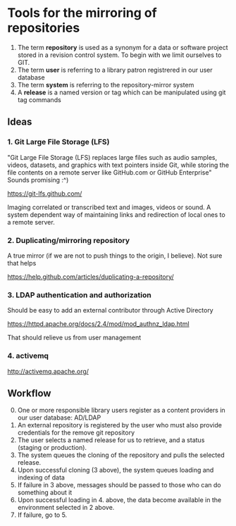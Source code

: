 
# Tools for the mirroring of repositories 

1. The term **repository** is used as a synonym for a data or software project stored in a revision control system. To begin with we limit ourselves to GIT.
2. The term **user** is referring to a library patron registrered in our user database
3. The term **system** is referring to the repository-mirror system
4. A **release** is a named version or tag which can be manipulated using git tag commands

## Ideas

### 1. Git Large File Storage (LFS)

"Git Large File Storage (LFS) replaces large files such as audio
samples, videos, datasets, and graphics with text pointers inside Git,
while storing the file contents on a remote server like GitHub.com or
GitHub Enterprise" Sounds promising :^)

https://git-lfs.github.com/

Imaging correlated or transcribed text and images, videos or sound. A
system dependent way of maintaining links and redirection of local
ones to a remote server.

### 2. Duplicating/mirroring repository

A true mirror (if we are not to push things to the origin, I believe). Not sure that helps

https://help.github.com/articles/duplicating-a-repository/

### 3. LDAP authentication and authorization

Should be easy to add an external contributor through Active Directory

https://httpd.apache.org/docs/2.4/mod/mod_authnz_ldap.html

That should relieve us from user management

### 4. activemq

http://activemq.apache.org/

## Workflow

0. One or more responsible library users register as a content providers in our user database: AD/LDAP
1. An external repository is registered by the user who must also provide credentials for the remove git repository
2. The user selects a named release for us to retrieve, and a status (staging or production). 
3. The system queues the cloning of the repository and pulls the selected release.
4. Upon successful cloning (3 above), the system queues loading and indexing of data
5. If failure in 3 above, messages should be passed to those who can do something about it
6. Upon successful loading in 4. above, the data become available in the environment selected in 2 above.
7. If failure, go to 5.

